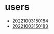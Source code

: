 # users
- [20221003150184](/zet/20221003150184/README.md)
- [20221003150183](/zet/20221003150183/README.md)

